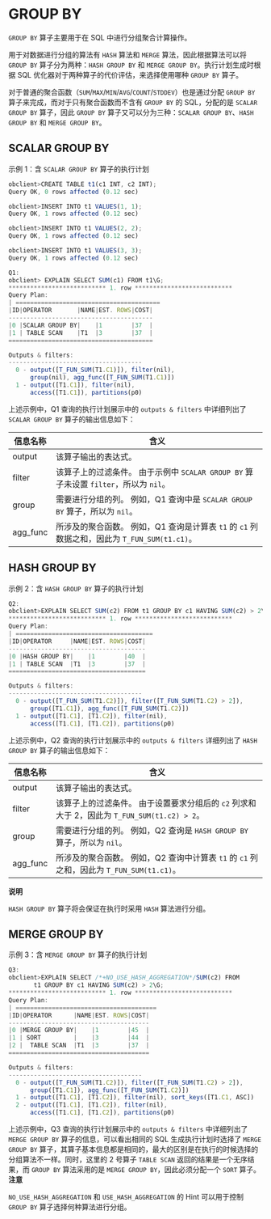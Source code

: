 GROUP BY
=============================

`GROUP BY` 算子主要用于在 SQL 中进行分组聚合计算操作。

用于对数据进行分组的算法有 `HASH` 算法和 `MERGE` 算法，因此根据算法可以将 `GROUP BY` 算子分为两种：`HASH GROUP BY` 和 `MERGE GROUP BY`。执行计划生成时根据 SQL 优化器对于两种算子的代价评估，来选择使用哪种 `GROUP BY` 算子。

对于普通的聚合函数（`SUM`/`MAX`/`MIN`/`AVG`/`COUNT`/`STDDEV`）也是通过分配 `GROUP BY` 算子来完成，而对于只有聚合函数而不含有 `GROUP BY` 的 SQL，分配的是 `SCALAR GROUP BY` 算子，因此 `GROUP BY` 算子又可以分为三种：`SCALAR GROUP BY`、`HASH GROUP BY` 和 `MERGE GROUP BY`。

SCALAR GROUP BY
------------------------------------

示例 1：含 `SCALAR GROUP BY` 算子的执行计划

```javascript
obclient>CREATE TABLE t1(c1 INT, c2 INT);
Query OK, 0 rows affected (0.12 sec)

obclient>INSERT INTO t1 VALUES(1, 1);
Query OK, 1 rows affected (0.12 sec)

obclient>INSERT INTO t1 VALUES(2, 2);
Query OK, 1 rows affected (0.12 sec)

obclient>INSERT INTO t1 VALUES(3, 3);
Query OK, 1 rows affected (0.12 sec)

Q1:
obclient> EXPLAIN SELECT SUM(c1) FROM t1\G;
*************************** 1. row ***************************
Query Plan:
| ========================================
|ID|OPERATOR       |NAME|EST. ROWS|COST|
----------------------------------------
|0 |SCALAR GROUP BY|    |1        |37  |
|1 | TABLE SCAN    |T1  |3        |37  |
========================================

Outputs & filters: 
-------------------------------------
  0 - output([T_FUN_SUM(T1.C1)]), filter(nil), 
      group(nil), agg_func([T_FUN_SUM(T1.C1)])
  1 - output([T1.C1]), filter(nil), 
      access([T1.C1]), partitions(p0)
```

上述示例中，Q1 查询的执行计划展示中的 `outputs & filters` 中详细列出了 `SCALAR GROUP BY` 算子的输出信息如下：

| **信息名称** |                                      **含义**                                      |
|----------|----------------------------------------------------------------------------------|
| output   | 该算子输出的表达式。                                                                       |
| filter   | 该算子上的过滤条件。 由于示例中 `SCALAR GROUP BY` 算子未设置 `filter`，所以为 `nil`。     |
| group    | 需要进行分组的列。 例如，Q1 查询中是 `SCALAR GROUP BY` 算子，所以为 `nil`。             |
| agg_func | 所涉及的聚合函数。 例如，Q1 查询是计算表 `t1` 的 `c1` 列数据之和，因此为 `T_FUN_SUM(t1.c1)`。 |

HASH GROUP BY
----------------------------------

示例 2：含 `HASH GROUP BY` 算子的执行计划

```javascript
Q2: 
obclient>EXPLAIN SELECT SUM(c2) FROM t1 GROUP BY c1 HAVING SUM(c2) > 2\G;
*************************** 1. row ***************************
Query Plan:
| ======================================
|ID|OPERATOR     |NAME|EST. ROWS|COST|
--------------------------------------
|0 |HASH GROUP BY|    |1        |40  |
|1 | TABLE SCAN  |T1  |3        |37  |
======================================

Outputs & filters: 
-------------------------------------
  0 - output([T_FUN_SUM(T1.C2)]), filter([T_FUN_SUM(T1.C2) > 2]), 
      group([T1.C1]), agg_func([T_FUN_SUM(T1.C2)])
  1 - output([T1.C1], [T1.C2]), filter(nil), 
      access([T1.C1], [T1.C2]), partitions(p0)
```

上述示例中，Q2 查询的执行计划展示中的 `outputs & filters` 详细列出了 `HASH GROUP BY` 算子的输出信息如下：

| **信息名称** |                                     **含义**                                     |
|----------|--------------------------------------------------------------------------------|
| output   | 该算子输出的表达式。                                                                     |
| filter   | 该算子上的过滤条件。 由于设置要求分组后的 `c2` 列求和大于 2，因此为 `T_FUN_SUM(t1.c2) > 2`。 |
| group    | 需要进行分组的列。 例如，Q2 查询是 `HASH GROUP BY` 算子，所以为 `nil`。              |
| agg_func | 所涉及的聚合函数。 例如，Q2 查询中计算表 `t1` 的 `c1` 列之和，因此为 `T_FUN_SUM(t1.c1)`。 |

**说明**

`HASH GROUP BY` 算子将会保证在执行时采用 `HASH` 算法进行分组。

MERGE GROUP BY
-----------------------------------

示例 3：含 `MERGE GROUP BY` 算子的执行计划

```javascript
Q3: 
obclient>EXPLAIN SELECT /*+NO_USE_HASH_AGGREGATION*/SUM(c2) FROM 
       t1 GROUP BY c1 HAVING SUM(c2) > 2\G;
*************************** 1. row ***************************
Query Plan:
| =======================================
|ID|OPERATOR      |NAME|EST. ROWS|COST|
---------------------------------------
|0 |MERGE GROUP BY|    |1        |45  |
|1 | SORT         |    |3        |44  |
|2 |  TABLE SCAN  |T1  |3        |37  |
=======================================

Outputs & filters: 
-------------------------------------
  0 - output([T_FUN_SUM(T1.C2)]), filter([T_FUN_SUM(T1.C2) > 2]), 
      group([T1.C1]), agg_func([T_FUN_SUM(T1.C2)])
  1 - output([T1.C1], [T1.C2]), filter(nil), sort_keys([T1.C1, ASC])
  2 - output([T1.C1], [T1.C2]), filter(nil), 
      access([T1.C1], [T1.C2]), partitions(p0)
```

上述示例中，Q3 查询的执行计划展示中的 `outputs & filters` 中详细列出了 `MERGE GROUP BY` 算子的信息，可以看出相同的 SQL 生成执行计划时选择了 `MERGE GROUP BY` 算子，其算子基本信息都是相同的，最大的区别是在执行的时候选择的分组算法不一样。同时，这里的 2 号算子 `TABLE SCAN` 返回的结果是一个无序结果，而 `GROUP BY` 算法采用的是 `MERGE GROUP BY`，因此必须分配一个 `SORT` 算子。
**注意**

`NO_USE_HASH_AGGREGATION` 和 `USE_HASH_AGGREGATION` 的 Hint 可以用于控制 `GROUP BY` 算子选择何种算法进行分组。
